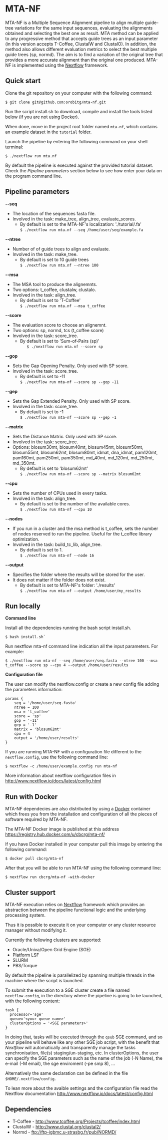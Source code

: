 MTA-NF
======

MTA-NF is a Multiple Sequence Alignment pipeline to align multiple guide-tree variations for the same input sequences, evaluating the alignments obtained and selecting the best one as result. MTA method can be applied to any progressive method that accepts guide trees as an input parameter (in this version accepts T-Coffee, ClustalW and ClustalO). In addition, the method also allows different evaluation metrics to select the best multiple guide trees (sp, normd). The aim is to find a variation of the original tree that provides a more accurate alignment than the original one produced. MTA-NF is implemented using the [Nextflow](http://www.nextflow.io) framework.


Quick start 
-----------

Clone the git repository on your computer with the following command:

    $ git clone git@github.com:orobitg/mta-nf.git
    
Run the script install.sh to download, compile and install the tools listed below  (if you are not using Docker).

When done, move in the project root folder named `mta-nf`, 
which contains an example dataset in the `tutorial` folder. 

Launch the pipeline by entering the following command 
on your shell terminal:

    $ ./nextflow run mta.nf
    
By default the pipeline is executed against the provided tutorial dataset. 
Check the *Pipeline parameters*  section below to see how enter your data on the program command line.

Pipeline parameters
-------------------

**--seq**  
   
* The location of the sequences fasta file.
* Involved in the task: make_tree, align_tree, evaluate_scores.
	* By default is set to the MTA-NF's localization: './tutorial/.fa'  
  	`$ ./nextflow run mta.nf --seq /home/user/seq/example.fa`

**--ntree**  
   
* Number of of guide trees to align and evaluate.
* Involved in the task: make_tree.
	* By default is set to 10 guide trees  
  	`$ ./nextflow run mta.nf --ntree 100`

**--msa**  
   
* The MSA tool to produce the alignemnts.
* Two options: t_coffee, clustalw, clustalo.
* Involved in the task: align_tree.
	* By default is set to 'T-Coffee'  
	`$ ./nextflow run mta.nf --msa t_coffee`

**--score**  
   
* The evaluation score to choose an alignemnt.
* Two options: sp, normd, tcs (t_coffee score)
* Involved in the task: score_tree.
	* By default is set to 'Sum-of-Pairs (sp)'    
  	`	$ ./nextflow run mta.nf --score sp`

**--gop** 
   
* Sets the Gap Opening Penalty. Only used with SP score.  
* Involved in the task: score_tree.
	* By default is set to -11    
  	`$ ./nextflow run mta-nf --score sp --gop -11`

**--gep** 
   
* Sets the Gap Extended Penalty. Only used with SP score.  
* Involved in the task: score_tree.
	* By default is set to -1   
  	`$ ./nextflow run mta-nf --score sp --gep -1`

**--matrix** 
   
* Sets the Distance Matrix. Only used with SP score.  
* Involved in the task: score_tree.
* Options: blosum30mt, blosum40mt, blosum45mt, blosum50mt, blosum55mt, blosum62mt, blosum80mt, idmat, dna_idmat, pam120mt, pam160mt, pam250mt, pam350mt, md_40mt, md_120mt, md_250mt, md_350mt.
	* By default is set to 'blosum62mt'    
  	`$ ./nextflow run mta-nf --score sp --matrix blosum62mt`

**--cpu** 
   
* Sets the number of CPUs used in every tasks.  
* Involved in the task: align_tree.
	* By default is set to the number of the available cores.   
  	`$ ./nextflow run mta-nf --cpu 10`

**--nodes** 
   
* If you run in a cluster and the msa method is t_coffee, sets the number of nodes reserved to run the pipeline. Useful for the t_coffee library optimization.  
* Involved in the task: build_tc_lib, align_tree.
	* By default is set to 1.   
  	`$ ./nextflow run mta-nf --node 16`
  
**--output** 
   
* Specifies the folder where the results will be stored for the user.  
* It does not matter if the folder does not exist.
  	* By default is set to MTA-NF's folder: './results'  
  	`$ ./nextflow run mta-nf --output /home/user/my_results`


Run locally
------------

**Command line**

Install all the dependencies running the bash script install.sh.

	$ bash install.sh`

Run nextflow mta-nf command line indication all the input parameters. For example:

	$ ./nextflow run mta-nf --seq /home/user/seq.fasta --ntree 100 --msa t_coffee --score sp --cpu 4 --output /home/user/results

**Configuration file**

The user can modify the nextflow.config or create a new config file adding the parameters information:

	params {
		seq = '/home/user/seq.fasta'
		ntree = 100
		msa = 't_coffee'
		score = 'sp'
		gop = '-11'
		gep = '-1'
		matrix = 'blosum62mt'
		cpu = 4
		output = '/home/user/results'
	}

If you are running MTA-NF with a configuration file different to the `nextflow.config`, use the following command line:

	$ nextflow -c /home/user/example.config run mta-nf

More information about nextflow configuration files in http://www.nextflow.io/docs/latest/config.html


Run with Docker 
---------------- 

MTA-NF dependecies are also distributed by using a [Docker](http://www.docker.com) container 
which frees you from the installation and configuration of all the pieces of software required 
by MTA-NF. 

The MTA-NF Docker image is published at this address https://registry.hub.docker.com/u/cbcrg/mta-nf/

If you have Docker installed in your computer pull this image by entering the following command: 

    $ docker pull cbcrg/mta-nf
  
  
After that you will be able to run MTA-NF using the following command line: 

    $ nextflow run cbcrg/mta-nf -with-docker

  
Cluster support
---------------

MTA-NF execution relies on [Nextflow](http://www.nextflow.io) framework which provides an 
abstraction between the pipeline functional logic and the underlying processing system.

Thus it is possible to execute it on your computer or any cluster resource
manager without modifying it.

Currently the following clusters are supported:

  + Oracle/Univa/Open Grid Engine (SGE)
  + Platform LSF
  + SLURM
  + PBS/Torque

By default the pipeline is parallelized by spanning multiple threads in the machine where the script is launched.

To submit the execution to a SGE cluster create a file named `nextflow.config`, in the directory
where the pipeline is going to be launched, with the following content:

    task {
      processor='sge'
      queue='<your queue name>'
      clusterOptions = '<SGE parameters>'
    }

In doing that, tasks will be executed through the `qsub` SGE command, and so your pipeline will behave like any
other SGE job script, with the benefit that *Nextflow* will automatically and transparently manage the tasks
synchronisation, file(s) staging/un-staging, etc. In clusterOptions, the user can specify the SGE parameters such as the name of the job (-N Name), the e-mail (-M email), the sge enviroment (-pe smp 8), ...

Alternatively the same declaration can be defined in the file `$HOME/.nextflow/config`.

To lean more about the avaible settings and the configuration file read the Nextflow documentation 
 http://www.nextflow.io/docs/latest/config.html



Dependencies 
------------

 * T-Coffee - http://www.tcoffee.org/Projects/tcoffee/index.html
 * ClustalW - http://www.clustal.org/clustal2/
 * Normd - ftp://ftp-igbmc.u-strasbg.fr/pub/NORMD/

